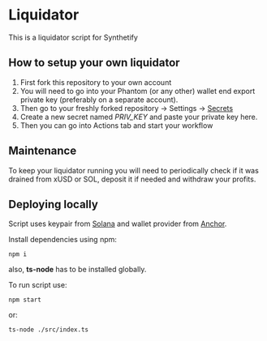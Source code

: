 # Liquidator

This is a liquidator script for Synthetify

## How to setup your own liquidator

1. First fork this repository to your own account
2. You will need to go into your Phantom (or any other) wallet end export private key (preferably on a separate account).
3. Then go to your freshly forked repository -> Settings -> [Secrets](https://docs.github.com/en/actions/security-guides/encrypted-secrets)
4. Create a new secret named _PRIV_KEY_ and paste your private key here.
5. Then you can go into Actions tab and start your workflow

## Maintenance

To keep your liquidator running you will need to periodically check if it was drained from xUSD or SOL, deposit it if needed and withdraw your profits.

## Deploying locally

Script uses keypair from [Solana](https://docs.solana.com/cli/choose-a-cluster#configure-the-command-line-tool) and wallet provider from [Anchor](https://project-serum.github.io/anchor/tutorials/tutorial-0.html#generating-a-client).

Install dependencies using npm:

    npm i

also, **ts-node** has to be installed globally.

To run script use:

    npm start

or:

    ts-node ./src/index.ts
